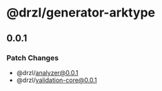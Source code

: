 # @drzl/generator-arktype

## 0.0.1

### Patch Changes

- @drzl/analyzer@0.0.1
- @drzl/validation-core@0.0.1
